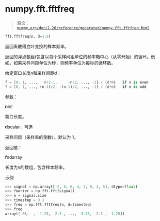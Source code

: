 # numpy.fft.fftfreq

> 原文：[`numpy.org/doc/1.26/reference/generated/numpy.fft.fftfreq.html`](https://numpy.org/doc/1.26/reference/generated/numpy.fft.fftfreq.html)

```py
fft.fftfreq(n, d=1.0)
```

返回离散傅立叶变换的样本频率。

返回的浮点数组*f*包含以每个采样间距单位的频率箱中心（从零开始）的循环。例如，如果采样间距单位为秒，则频率单位为每秒的循环数。

给定窗口长度*n*和采样间距*d*：

```py
f = [0, 1, ...,   n/2-1,     -n/2, ..., -1] / (d*n)   if n is even
f = [0, 1, ..., (n-1)/2, -(n-1)/2, ..., -1] / (d*n)   if n is odd 
```

参数：

**n**int

窗口长度。

**d**scalar，可选

采样间距（采样率的倒数）。默认为 1。

返回值：

**f**ndarray

长度为*n*的数组，包含样本频率。

示例

```py
>>> signal = np.array([-2, 8, 6, 4, 1, 0, 3, 5], dtype=float)
>>> fourier = np.fft.fft(signal)
>>> n = signal.size
>>> timestep = 0.1
>>> freq = np.fft.fftfreq(n, d=timestep)
>>> freq
array([ 0\.  ,  1.25,  2.5 , ..., -3.75, -2.5 , -1.25]) 
```
